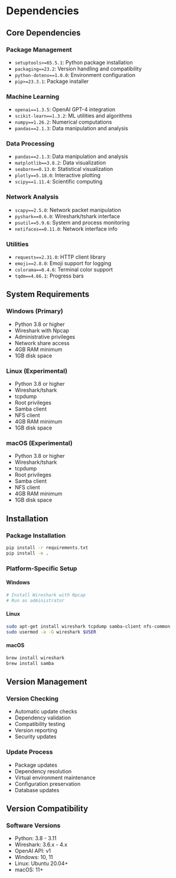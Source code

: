 # Dependencies

## Core Dependencies

### Package Management
- `setuptools>=65.5.1`: Python package installation
- `packaging==23.2`: Version handling and compatibility
- `python-dotenv==1.0.0`: Environment configuration
- `pip>=23.3.1`: Package installer

### Machine Learning
- `openai==1.3.5`: OpenAI GPT-4 integration
- `scikit-learn==1.3.2`: ML utilities and algorithms
- `numpy==1.26.2`: Numerical computations
- `pandas==2.1.3`: Data manipulation and analysis

### Data Processing
- `pandas==2.1.3`: Data manipulation and analysis
- `matplotlib==3.8.2`: Data visualization
- `seaborn==0.13.0`: Statistical visualization
- `plotly==5.18.0`: Interactive plotting
- `scipy==1.11.4`: Scientific computing

### Network Analysis
- `scapy==2.5.0`: Network packet manipulation
- `pyshark==0.6.0`: Wireshark/tshark interface
- `psutil==5.9.6`: System and process monitoring
- `netifaces==0.11.0`: Network interface info

### Utilities
- `requests==2.31.0`: HTTP client library
- `emoji==2.8.0`: Emoji support for logging
- `colorama==0.4.6`: Terminal color support
- `tqdm==4.66.1`: Progress bars

## System Requirements

### Windows (Primary)
- Python 3.8 or higher
- Wireshark with Npcap
- Administrative privileges
- Network share access
- 4GB RAM minimum
- 1GB disk space

### Linux (Experimental)
- Python 3.8 or higher
- Wireshark/tshark
- tcpdump
- Root privileges
- Samba client
- NFS client
- 4GB RAM minimum
- 1GB disk space

### macOS (Experimental)
- Python 3.8 or higher
- Wireshark/tshark
- tcpdump
- Root privileges
- Samba client
- NFS client
- 4GB RAM minimum
- 1GB disk space

## Installation

### Package Installation
```bash
pip install -r requirements.txt
pip install -e .
```

### Platform-Specific Setup

#### Windows
```bash
# Install Wireshark with Npcap
# Run as administrator
```

#### Linux
```bash
sudo apt-get install wireshark tcpdump samba-client nfs-common
sudo usermod -a -G wireshark $USER
```

#### macOS
```bash
brew install wireshark
brew install samba
```

## Version Management

### Version Checking
- Automatic update checks
- Dependency validation
- Compatibility testing
- Version reporting
- Security updates

### Update Process
- Package updates
- Dependency resolution
- Virtual environment maintenance
- Configuration preservation
- Database updates

## Version Compatibility

### Software Versions
- Python: 3.8 - 3.11
- Wireshark: 3.6.x - 4.x
- OpenAI API: v1
- Windows: 10, 11
- Linux: Ubuntu 20.04+
- macOS: 11+
